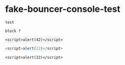 # fake-bouncer-console-test

`test`

```
block ?
```

`<script>alert(42)</script>`
```js
<script>alert(22)</script>
```

```"/><h1>aaaaaa</h1>
<script>alert(22)</script>
```